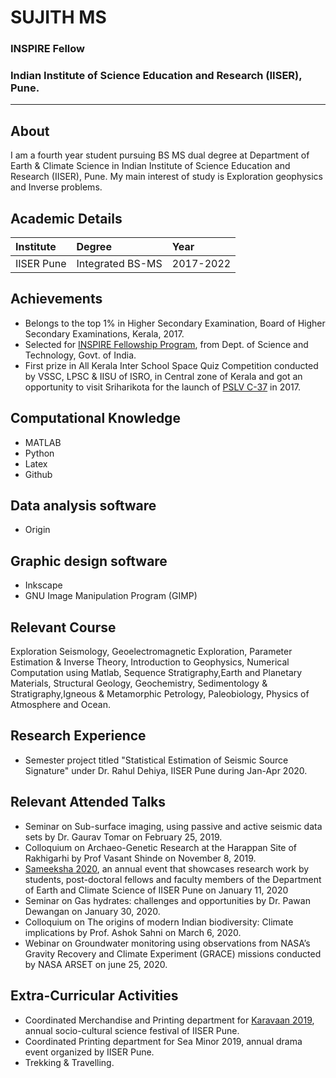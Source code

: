 # SUJITH MS
### INSPIRE Fellow
### Indian Institute of Science Education and Research (IISER), Pune.

***

## About
I am a fourth year student pursuing BS MS dual degree at Department of Earth & Climate Science in Indian Institute of Science Education and Research (IISER), Pune.
My main interest of study is Exploration geophysics and Inverse problems.

## Academic Details

| Institute    | Degree            | Year       |
|:-------------|:------------------|:-----------|
| IISER Pune   | Integrated BS-MS  | 2017-2022  |


## Achievements
* Belongs to the top 1% in Higher Secondary Examination, Board of Higher Secondary Examinations, Kerala, 2017.
* Selected for [INSPIRE Fellowship Program](http://www.inspire-dst.gov.in/fellowship.html), from Dept. of Science and Technology, Govt. of India.
* First prize in All Kerala Inter School Space Quiz Competition conducted by VSSC, LPSC & IISU of ISRO, 
  in Central zone of Kerala and got an opportunity to visit Sriharikota for the launch of [PSLV C-37](https://en.wikipedia.org/wiki/PSLV-C37) in 2017.
 
## Computational Knowledge
* MATLAB
* Python
* Latex
* Github

## Data analysis software
* Origin

## Graphic design software
* Inkscape
* GNU Image Manipulation Program (GIMP)
 
## Relevant Course
 Exploration Seismology, Geoelectromagnetic Exploration, Parameter Estimation & Inverse Theory, Introduction to Geophysics, Numerical Computation using Matlab, Sequence Stratigraphy,Earth and Planetary Materials, Structural Geology, Geochemistry, Sedimentology & Stratigraphy,Igneous & Metamorphic Petrology, Paleobiology, Physics of Atmosphere and Ocean.

##  Research Experience
* Semester project titled "Statistical Estimation of Seismic Source Signature" under Dr. Rahul Dehiya, IISER Pune during Jan-Apr 2020.

## Relevant Attended Talks
* Seminar on Sub-surface imaging, using passive and active seismic data sets by Dr. Gaurav Tomar on February 25, 2019.
* Colloquium on Archaeo-Genetic Research at the Harappan Site of Rakhigarhi by Prof Vasant Shinde on November 8, 2019.
* [Sameeksha 2020](https://www.iiserpune.ac.in/colloquia-seminars/1299), an annual event that showcases research work by students, post-doctoral fellows and faculty members of the Department of 
  Earth and Climate Science of IISER Pune on January 11, 2020
* Seminar on Gas hydrates: challenges and opportunities by Dr. Pawan Dewangan on January 30, 2020.
* Colloquium on The origins of modern Indian biodiversity: Climate implications by Prof. Ashok Sahni on March 6, 2020.
* Webinar on Groundwater monitoring using observations from NASA’s Gravity Recovery and Climate Experiment (GRACE) missions conducted by
  NASA ARSET on june 25, 2020.

## Extra-Curricular Activities
* Coordinated Merchandise and Printing department for [Karavaan 2019](https://en.wikipedia.org/wiki/Karavaan), annual socio-cultural science festival of IISER Pune.
* Coordinated Printing department for Sea Minor 2019, annual drama event organized by IISER Pune.
* Trekking & Travelling.
